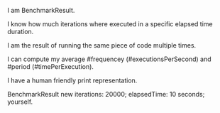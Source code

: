 I am BenchmarkResult. 

I know how much iterations where executed in a specific elapsed time duration.

I am the result of running the same piece of code multiple times.

I can compute my average #frequencey (#executionsPerSecond) and #period (#timePerExecution).

I have a human friendly print representation.

BenchmarkResult new
	iterations: 20000;
	elapsedTime: 10 seconds;
	yourself.

